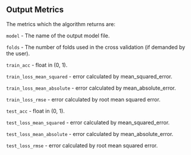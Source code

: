 **Output Metrics**
---
The metrics which the algorithm returns are:

```model``` - The name of the output model file.

```folds``` - The number of folds used in the cross validation (if demanded by the user).

```train_acc``` - float in (0, 1). 

```train_loss_mean_squared``` - error calculated by mean_squared_error.

```train_loss_mean_absolute``` - error calculated by mean_absolute_error.

```train_loss_rmse``` - error calculated by root mean squared error.

```test_acc``` - float in (0, 1).

```test_loss_mean_squared``` - error calculated by mean_squared_error.

```test_loss_mean_absolute``` - error calculated by mean_absolute_error.

```test_loss_rmse``` - error calculated by root mean squared error.